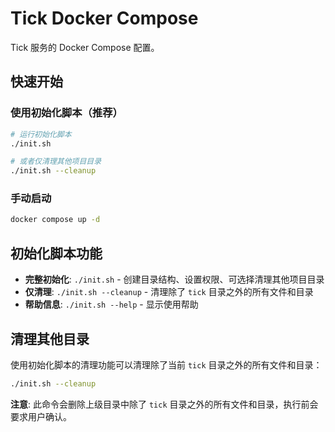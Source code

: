 # Tick Docker Compose

Tick 服务的 Docker Compose 配置。

## 快速开始

### 使用初始化脚本（推荐）

```bash
# 运行初始化脚本
./init.sh

# 或者仅清理其他项目目录
./init.sh --cleanup
```

### 手动启动

```bash
docker compose up -d
```

## 初始化脚本功能

- **完整初始化**: `./init.sh` - 创建目录结构、设置权限、可选择清理其他项目目录
- **仅清理**: `./init.sh --cleanup` - 清理除了 `tick` 目录之外的所有文件和目录
- **帮助信息**: `./init.sh --help` - 显示使用帮助

## 清理其他目录

使用初始化脚本的清理功能可以清理除了当前 `tick` 目录之外的所有文件和目录：

```bash
./init.sh --cleanup
```

**注意**: 此命令会删除上级目录中除了 `tick` 目录之外的所有文件和目录，执行前会要求用户确认。
